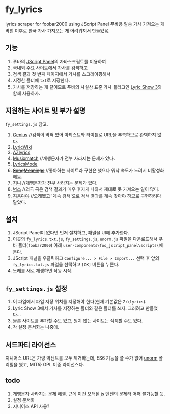 # fy_lyrics
lyrics scraper for foobar2000 using JScript Panel
푸바용 알송 가사 가져오는 게 막힌 이후로 한국 가사 가져오는 게 어려워져서 만들었음.

## 기능
1. 푸바의 [JScript Panel](https://marc2k3.github.io/foo_jscript_panel.html)의 자바스크립트를 이용하여 
2. 국내외 주요 사이트에서 가사를 검색하고 
3. 검색 결과 첫 번째 페이지에서 가사를 스크레이핑해서 
4. 지정한 폴더에 `txt`로 저장한다.
5. 가사를 저장하는 게 끝이므로 푸바의 사실상 표준 가사 플러그인 [Lyric Show 3](https://www.foobar2000.org/components/view/foo_uie_lyrics3)와 함께 사용하자.

## 지원하는 사이트 및 부가 설명
`fy_settings.js` 참고.
1. [Genius](https://genius.com)  //검색이 막혀 있어 아티스트와 타이틀로 URL을 추측하므로 완벽하지 않다.
2. [LyricWiki](https://lyrics.fandom.com)
3. [AZlyrics](https://search.azlyrics.com)
4. [Musixmatch](https://www.musixmatch.com)  //개행문자가 전부 사라지는 문제가 있다.
5. [LyricsMode](https://www.lyricsmode.com)
6. ~~[SongMeanings](https://songmeanings.com)~~  //좋아하는 사이트라 구현은 했으나 워낙 속도가 느려서 비활성화해둠.
7. [지니](https://www.genie.co.kr)  //개행문자가 전부 사라지는 문제가 있다.
8. [벅스](https://music.bugs.co.kr)  //외국 곡은 검색 결과가 매우 후지게 나와서 제대로 못 가져오는 일이 많다.
9. ~~[지음아이](http://jieumai.com)~~  //오래됐고 '계속 검색'으로 검색 결과를 계속 찾아야 하므로 구현하려다 말았다.

## 설치
1. JScript Panel이 없다면 먼저 설치하고, 패널을 UI에 추가한다.
2. 이곳의 `fy_lyrics.txt.js`, `fy_settings.js`, `unorm.js` 파일을 다운로드해서 푸바 폴더(`foobar2000`) 아래 `user-components\foo_jscript_panel\scripts\`에 둔다.
3. JScript 패널을 우클릭하고 `Configure... > File > Import...` 선택 후 앞의 `fy_lyrics.txt.js` 파일을 선택하고 `[OK]` 버튼을 누른다.
4. 노래를 새로 재생하면 작동 시작.

## `fy_settings.js` 설정
1. 이 파일에서 파일 저장 위치를 지정해야 한다(현재 기본값은 `Z:\lyrics`).
2. Lyric Show 3에서 가사를 저장하는 폴더와 같은 폴더를 쓰자. 그러려고 만들었다...
3. 물론 사이트를 추가할 수도 있고, 원치 않는 사이트는 삭제할 수도 있다.
4. 각 설정 문서화는 나중에.

## 서드파티 라이선스
지니어스 URL은 가령 악샌트를 모두 제거하는데, ES6 기능을 쓸 수가 없어 [unorm](https://github.com/walling/unorm) 폴리필을 썼고, MIT와 GPL 이중 라이선스다.

## todo
1. 개행문자 사라지는 문제 해결. 근데 이건 오래된 js 엔진의 문제라 어째 불가능할 듯.
2. 설정 문서화
3. 지니어스 API 사용?
